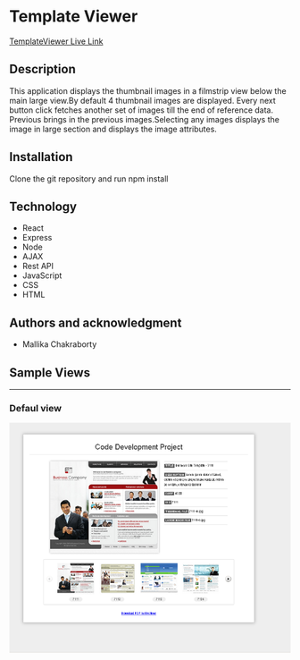 # Template Viewer

[TemplateViewer Live Link](https://safe-tundra-82509.herokuapp.com/)

## Description
This application displays the thumbnail images in a filmstrip view below the main large view.By default 4 thumbnail images are displayed. Every next button click fetches another set of images till the end of reference data. Previous brings in the previous images.Selecting any images displays the image in large section and displays the image attributes.

## Installation 
Clone the git repository and run npm install

## Technology
* React
* Express
* Node
* AJAX
* Rest API 
* JavaScript
* CSS
* HTML

## Authors and acknowledgment
* Mallika Chakraborty

## Sample Views

***
### Defaul view 
![Default View](./client/public/images/screenshot1.PNG)


